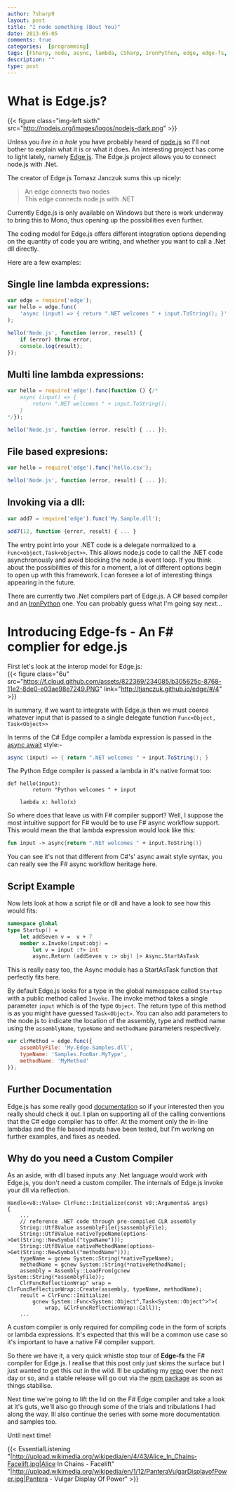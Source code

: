 ```yaml
---
author: 7sharp9
layout: post
title: "I node something (Bout You)"
date: 2013-05-05
comments: true
categories:  [programming]
tags: [FSharp, node, async, lambda, CSharp, IronPython, edge, edge-fs, Azure]
description: ""
type: post
---
```

# What is Edge.js?
{{< figure class="img-left sixth" src="http://nodejs.org/images/logos/nodejs-dark.png" >}}  

Unless you *live in a hole* you have probably heard of [node.js][1] so I'll not bother to explain what it is or what it does.  An interesting project has come to light lately, namely [Edge.js][2].  The Edge.js project allows you to connect node.js with .Net.  

The creator of Edge.js Tomasz Janczuk sums this up nicely:  
  
  
>An edge connects two nodes  
This edge connects node.js with .NET

Currently Edge.js is only available on Windows but there is work underway to bring this to Mono, thus opening up the possibilities even further.  <!-- more -->

The coding model for Edge.js offers different integration options depending on the quantity of code you are writing, and whether you want to call a .Net dll directly.  

Here are a few examples:

## Single line lambda expressions:
```js
var edge = require('edge');
var hello = edge.func(
    'async (input) => { return ".NET welcomes " + input.ToString(); }'
);

hello('Node.js', function (error, result) {
    if (error) throw error;
    console.log(result);
});
```
## Multi line lambda expressions:
```js
var hello = require('edge').func(function () {/*
    async (input) => {
        return ".NET welcomes " + input.ToString(); 
    }
*/});

hello('Node.js', function (error, result) { ... });
```
## File based expresions:
```js
var hello = require('edge').func('hello.csx');

hello('Node.js', function (error, result) { ... });
```
## Invoking via a dll:
```js
var add7 = require('edge').func('My.Sample.dll');

add7(12, function (error, result) { ... }
```

The entry point into your .NET code is a delegate normalized to a `Func<object,Task<object>>`. This allows node.js code to call the .NET code asynchronously and avoid blocking the node.js event loop.  If you think about the possibilities of this for a moment, a lot of different options begin to open up with this framework.  I can foresee a lot of interesting things appearing in the future.  

There are currently two .Net compilers part of Edge.js.  A C# based compiler and an [IronPython][5] one.  You can probably guess what I'm going say next...   

# Introducing Edge-fs - An F# complier for edge.js

First let's look at the interop model for Edge.js:    
{{< figure class="6u" src="https://f.cloud.github.com/assets/822369/234085/b305625c-8768-11e2-8de0-e03ae98e7249.PNG" link="http://tjanczuk.github.io/edge/#/4" >}}

In summary, if we want to integrate with Edge.js then we must coerce whatever input that is passed to a single delegate function `Func<Object, Task<Object>>`

In terms of the C# Edge compiler a lambda expression is passed in the [async await][6] style:- 
```csharp
async (input) => { return ".NET welcomes " + input.ToString(); }
```

The Python Edge compiler is passed a lambda in it's native format too:

```
def hello(input):
        return "Python welcomes " + input

    lambda x: hello(x)
```

So where does that leave us with F# compiler support?  Well, I suppose the most intuitive support for F# would be to use F# async workflow support.  This would mean the that lambda expression would look like this:

```fsharp
fun input -> async{return ".NET welcomes " + input.ToString()}
```

You can see it's not that different from C#'s' async await style syntax, you can really see the F# async workflow heritage here.  
## Script Example  
Now lets look at how a script file or dll and have a look to see how this would fits:  

```fsharp
namespace global
type Startup() =
    let addSeven v =  v + 7
    member x.Invoke(input:obj) =
        let v = input :?> int
        async.Return (addSeven v :> obj) |> Async.StartAsTask
```

This is really easy too, the Async module has a StartAsTask function that perfectly fits here.  

By default Edge.js looks for a type in the global namespace called `Startup` with a public method called `Invoke`.  The invoke method takes a single parameter `input` which is of the type `Object`.  The return type of this method is as you might have guessed `Task<Object>`.  You can also add parameters to the node.js to indicate the location of the assembly, type and method name using the `assemblyName`, `typeName` and `methodName` parameters respectively.  

```js
var clrMethod = edge.func({
    assemblyFile: 'My.Edge.Samples.dll',
    typeName: 'Samples.FooBar.MyType',
    methodName: 'MyMethod'
});
```

## Further Documentation
Edge.js has some really good [documentation][4] so if your interested then you really should check it out.  I plan on supporting all of the calling conventions that the C# edge compiler has to offer.  At the moment only the in-line lambdas and the file based inputs have been tested, but I'm working on further examples, and fixes as needed.     

## Why do you need a Custom Compiler
As an aside, with dll based inputs any .Net language would work with Edge.js, you don't need a custom compiler.  The internals of Edge.js invoke your dll via reflection.  

```
Handle<v8::Value> ClrFunc::Initialize(const v8::Arguments& args)
{
    ...
    // reference .NET code through pre-compiled CLR assembly 
    String::Utf8Value assemblyFile(jsassemblyFile);
    String::Utf8Value nativeTypeName(options->Get(String::NewSymbol("typeName")));
    String::Utf8Value nativeMethodName(options->Get(String::NewSymbol("methodName")));  
    typeName = gcnew System::String(*nativeTypeName);
    methodName = gcnew System::String(*nativeMethodName);      
    assembly = Assembly::LoadFrom(gcnew System::String(*assemblyFile));
    ClrFuncReflectionWrap^ wrap = ClrFuncReflectionWrap::Create(assembly, typeName, methodName);
    result = ClrFunc::Initialize(
        gcnew System::Func<System::Object^,Task<System::Object^>^>(
            wrap, &ClrFuncReflectionWrap::Call));
    ...
```
A custom compiler is only required for compiling code in the form of scripts or lambda expressions.  It's expected that this will be a common use case so it's important to have a native F# compiler support.

So there we have it, a very quick whistle stop tour of **Edge-fs** the F# compiler for Edge.js.  I realise that this post only just skims the surface but I just wanted to get this out in the wild.  Ill be updating my [repo][7] over the next day or so, and a stable release will go out via the [npm package][8] as soon as things stabilise.   

Next time we're going to lift the lid on the F# Edge compiler and take a look at it's guts, we'll also go through some of the trials and tribulations I had along the way.  Ill also continue the series with some more documentation and samples too.  

Until next time!

{{< EssentialListening
  "|http://upload.wikimedia.org/wikipedia/en/4/43/Alice_In_Chains-Facelift.jpg|Alice In Chains - Facelift"
  "|http://upload.wikimedia.org/wikipedia/en/1/12/PanteraVulgarDisplayofPower.jpg|Pantera - Vulgar Display Of Power" >}}

[1]:http://nodejs.org
[2]:http://tjanczuk.github.io/edge/#/
[3]:http://tjanczuk.github.io/edge/#/4
[4]:https://github.com/tjanczuk/edge
[5]:http://ironpython.net
[6]:http://msdn.microsoft.com/en-us/library/vstudio/hh191443.aspx
[7]:https://github.com/7sharp9/edge-fs
[8]:https://npmjs.org
